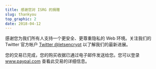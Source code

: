 ```yaml
---
title: 感谢您对 ISRG 的捐赠
slug: thankyou
top_graphic: 2
date: 2018-04-12
---
```


感谢您为我们所有人支持一个更安全、更尊重隐私的 Web 环境。关注我们的 Twitter 官方帐户 [Twitter @letsencrypt](https://twitter.com/letsencrypt) 以了解我们的最新进展。

您的交易已完成，您的购买收据已通过电子邮件发送给您。您可以登录 <a href="https://www.paypal.com">www.paypal.com</a> 查看此交易的详细信息。
